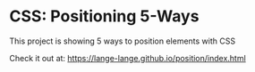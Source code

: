 <h1>CSS: Positioning 5-Ways</h1>
<p>This project is showing 5 ways to position elements with CSS</p>

Check it out at: https://lange-lange.github.io/position/index.html
